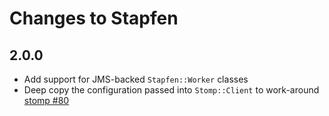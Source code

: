 # Changes to Stapfen


## 2.0.0

* Add support for JMS-backed `Stapfen::Worker` classes
* Deep copy the configuration passed into `Stomp::Client` to work-around [stomp #80](https://github.com/stompgem/stomp/issues/80)
